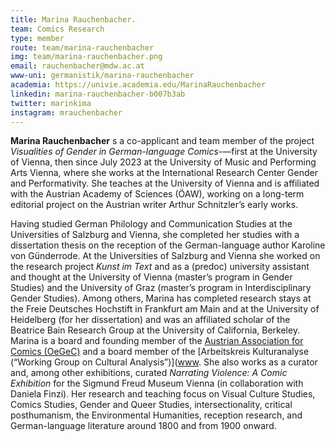 ```yaml
---
title: Marina Rauchenbacher.
team: Comics Research
type: member
route: team/marina-rauchenbacher
img: team/marina-rauchenbacher.png
email: rauchenbacher@mdw.ac.at
www-uni: germanistik/marina-rauchenbacher
academia: https://univie.academia.edu/MarinaRauchenbacher
linkedin: marina-rauchenbacher-b007b3ab
twitter: marinkima
instagram: mrauchenbacher
---
```

**Marina Rauchenbacher** s a co-applicant and team member of the project _Visualities of Gender in German-language Comics_-—first at the University of Vienna, then since July 2023 at the University of Music and Performing Arts Vienna, where she works at the International Research Center Gender and Performativity. She teaches at the University of Vienna and is affiliated with the Austrian Academy of Sciences (ÖAW), working on a long-term editorial project on the Austrian writer Arthur Schnitzler’s early works.

<!-- more -->

Having studied German Philology and Communication Studies at the Universities of Salzburg and Vienna, she completed her studies with a dissertation thesis on the reception of the German-language author Karoline von Günderrode. At the Universities of Salzburg and Vienna she worked on the research project _Kunst im Text_ and as a (predoc) university assistant and thought at the University of Vienna (master’s program in Gender Studies) and the University of Graz (master’s program in Interdisciplinary Gender Studies). Among others, Marina has completed research stays at the Freie Deutsches Hochstift in Frankfurt am Main and at the University of Heidelberg (for her dissertation) and was an affiliated scholar of the Beatrice Bain Research Group at the University of California, Berkeley. Marina is a board and founding member of the [Austrian Association for Comics (OeGeC)](https://oegec.com/) and a board member of the [Arbeitskreis Kulturanalyse (“Working Group on Cultural Analysis”)]([www](https://www.kulturanalyse.at). She also works as a curator and, among other exhibitions, curated _Narrating Violence: A Comic Exhibition_ for the Sigmund Freud Museum Vienna (in collaboration with Daniela Finzi). Her research and teaching focus on Visual Culture Studies, Comics Studies, Gender and Queer Studies, intersectionality, critical posthumanism, the Environmental Humanities, reception research, and German-language literature around 1800 and from 1900 onward.

